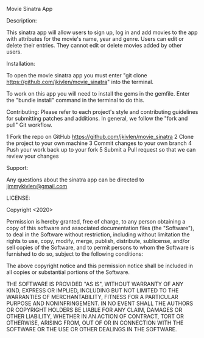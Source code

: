 Movie Sinatra App

Description:

This sinatra app will allow users to sign up, log in and add movies to the app with attributes for the movie's name, year and genre.  Users can edit or delete their entries.  They cannot edit or delete movies added by other users.  

Installation:

To open the movie sinatra app you must enter "git clone https://github.com/jkivlen/movie_sinatra" into the terminal.

To work on this app you will need to install the gems in the gemfile.  Enter the "bundle install" command in the terminal to do this.  

Contributing:
Please refer to each project's style and contributing guidelines for submitting patches and additions.  In general, we follow the "fork and pull" Git workflow.

1 Fork the repo on GitHub https://github.com/jkivlen/movie_sinatra
2 Clone the project to your own machine
3 Commit changes to your own branch
4 Push your work back up to your fork
5 Submit a Pull request so that we can review your changes


Support:

Any questions about the sinatra app can be directed to jimmykivlen@gmail.com


LICENSE:

Copyright <2020> <James Kivlen>

Permission is hereby granted, free of charge, to any person obtaining a copy of this software and associated documentation files (the "Software"), to deal in the Software without restriction, including without limitation the rights to use, copy, modify, merge, publish, distribute, sublicense, and/or sell copies of the Software, and to permit persons to whom the Software is furnished to do so, subject to the following conditions:

The above copyright notice and this permission notice shall be included in all copies or substantial portions of the Software.

THE SOFTWARE IS PROVIDED "AS IS", WITHOUT WARRANTY OF ANY KIND, EXPRESS OR IMPLIED, INCLUDING BUT NOT LIMITED TO THE WARRANTIES OF MERCHANTABILITY, FITNESS FOR A PARTICULAR PURPOSE AND NONINFRINGEMENT. IN NO EVENT SHALL THE AUTHORS OR COPYRIGHT HOLDERS BE LIABLE FOR ANY CLAIM, DAMAGES OR OTHER LIABILITY, WHETHER IN AN ACTION OF CONTRACT, TORT OR OTHERWISE, ARISING FROM, OUT OF OR IN CONNECTION WITH THE SOFTWARE OR THE USE OR OTHER DEALINGS IN THE SOFTWARE.